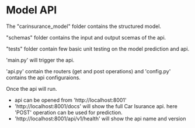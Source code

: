 # Model API

The "carinsurance_model" folder contains the structured model.

"schemas" folder contains the input and output scemas of the api.

"tests" folder contain few basic unit testing on the model prediction and api.

'main.py' will trigger the api. 

'api.py' contain the routers (get and post operations) and 'config.py' contains the api configuraions.

Once the api will run.
- api can be opened from 'http://localhost:8001'
- 'http://localhost:8001/docs' will show the full Car Isurance api. here 'POST' operation can be used for prediction.
- 'http://localhost:8001/api/v1/health' will show the api name and version
